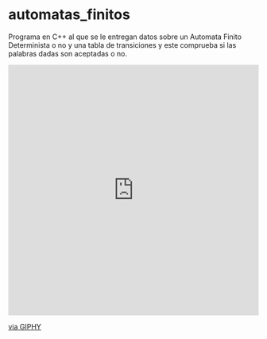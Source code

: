 # automatas_finitos
Programa en C++ al que se le entregan datos sobre un Automata Finito Determinista o no y una tabla de transiciones y este comprueba si las palabras dadas son aceptadas o no.

<div style="width:100%;height:0;padding-bottom:100%;position:relative;"><iframe src="https://giphy.com/embed/Ok4HaWlYrewuY" width="100%" height="100%" style="position:absolute" frameBorder="0" class="giphy-embed" allowFullScreen></iframe></div><p><a href="https://giphy.com/gifs/dog-fail-Ok4HaWlYrewuY">via GIPHY</a></p>
